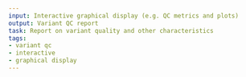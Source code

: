```yaml
---
input: Interactive graphical display (e.g. QC metrics and plots)
output: Variant QC report
task: Report on variant quality and other characteristics
tags:
- variant qc
- interactive
- graphical display
---
```

